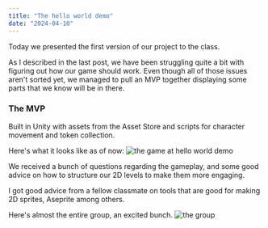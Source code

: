 ```yaml
---
title: "The hello world demo"
date: "2024-04-10"
---
```


Today we presented the first version of our project to the class.

As I described in the last post, we have been struggling quite a bit with figuring out how our game should work. Even though all of those issues aren't sorted yet, we managed to pull an MVP together displaying some parts that we know will be in there.

### The MVP

Built in Unity with assets from the Asset Store and scripts for character movement and token collection.

Here's what it looks like as of now: ![the game at hello world demo](/images/game.png)

We received a bunch of questions regarding the gameplay, and some good advice on how to structure our 2D levels to make them more engaging.

I got good advice from a fellow classmate on tools that are good for making 2D sprites, Aseprite among others.

Here's almost the entire group, an excited bunch.
![the group](/images/team.png)
